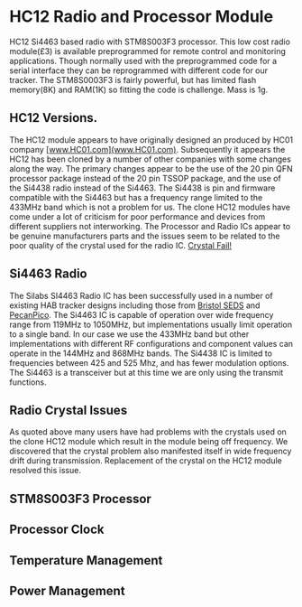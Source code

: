 # HC12 Radio and Processor ModuleHC12 Si4463 based radio with STM8S003F3 processor. This low cost radio module(£3) is available preprogrammed for remote control and monitoring applications. Though normally used with the preprogrammed code for a serial interface they can be reprogrammed with different code for our tracker. The STM8S0003F3 is fairly powerful, but has limited flash memory(8K) and RAM(1K) so fitting the code is challenge.  Mass is 1g.## HC12 Versions.The HC12 module appears to have originally designed an produced by HC01 company [www.HC01.com](www.HC01.com). Subsequently it appears the HC12 has been cloned by a number of other companies with some changes along the way. The primary changes appear to be the use of the 20 pin QFN processor package instead of the 20 pin TSSOP package, and the use of the Si4438 radio instead of the Si4463. The Si4438 is pin and firmware compatible with the Si4463 but has a frequency range limited to the 433MHz band which is not a problem for us.The clone HC12 modules have come under a lot of criticism for poor performance and devices from different suppliers not interworking. The Processor and Radio ICs appear to be genuine manufacturers parts and the issues seem to be related to the poor quality of the crystal used for the radio IC. [Crystal Fail!](https://hackaday.com/2018/05/05/fail-of-the-week-never-assume-all-crystals-are-born-equal/)## Si4463 RadioThe Silabs SI4463 Radio IC has been successfully used in a number of existing HAB tracker designs including those from [Bristol SEDS](http://www.bristol-seds.co.uk/pico-tracker/) and [PecanPico](https://github.com/DL7AD/pecanpico10). The Si4463 IC is capable of operation over wide frequency range from 119MHz to 1050MHz, but implementations usually limit operation to a single band. In our case we use the 433MHz band but other implementations with different RF configurations and component values can operate in the 144MHz and 868MHz bands. The Si4438 IC is limited to frequencies between 425 and 525 Mhz, and has fewer modulation options.The Si4463 is a transceiver but at this time we are only using the transmit functions.## Radio Crystal IssuesAs quoted above many users have had problems with the crystals used on the clone HC12 module which result in the module being off frequency. We discovered that the crystal problem also manifested itself in wide frequency drift during transmission. Replacement of the crystal on the HC12 module resolved this issue.## STM8S003F3 Processor## Processor Clock## Temperature Management## Power Management